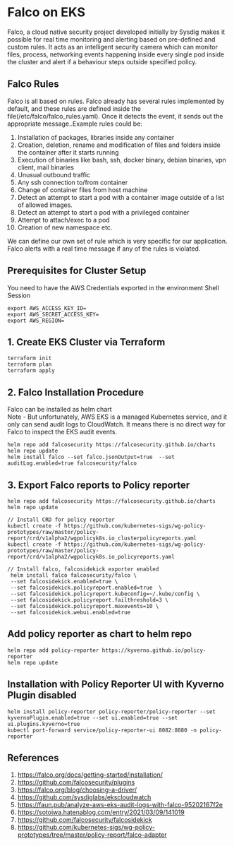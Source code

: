 # Falco on EKS
Falco, a cloud native security project developed initially by Sysdig makes it possible for real time monitoring and alerting based on pre-defined and custom rules. It acts as an intelligent security camera which can monitor files, process, networking events happening inside every single pod inside the cluster and alert if a behaviour steps outside specified policy.

## Falco Rules
Falco is all based on rules. Falco already has several rules implemented by default, and these rules are defined inside the file(/etc/falco/falco_rules.yaml). Once it detects the event, it sends out the appropriate message..Example rules could be:

1. Installation of packages, libraries inside any container
2. Creation, deletion, rename and modification of files and folders inside the container after it starts running
3. Execution of binaries like bash, ssh, docker binary, debian binaries, vpn client, mail binaries
4. Unusual outbound traffic
5. Any ssh connection to/from container
6. Change of container files from host machine
7.  Detect an attempt to start a pod with a container image outside of a list of allowed images.
8. Detect an attempt to start a pod with a privileged container
9. Attempt to attach/exec to a pod
10. Creation of new namespace etc.

We can define our own set of rule which is very specific for our application. Falco alerts with a real time message if any of the rules is violated.

## Prerequisites for Cluster Setup
You need to have the AWS Credentials exported in the environment Shell Session
```
export AWS_ACCESS_KEY_ID=
export AWS_SECRET_ACCESS_KEY=
export AWS_REGION=
```

## 1. Create EKS Cluster via Terraform
```
terraform init
terraform plan
terraform apply
```

## 2. Falco Installation Procedure
Falco can be installed as helm chart </br>
Note  - But unfortunately, AWS EKS is a managed Kubernetes service, and it only can send audit logs to CloudWatch. It means there is no direct way for Falco to inspect the EKS audit events.
```
helm repo add falcosecurity https://falcosecurity.github.io/charts
helm repo update
helm install falco --set falco.jsonOutput=true  --set auditLog.enabled=true falcosecurity/falco
```
## 3. Export Falco reports to Policy reporter
```
helm repo add falcosecurity https://falcosecurity.github.io/charts
helm repo update

// Install CRD for policy reporter 
kubectl create -f https://github.com/kubernetes-sigs/wg-policy-prototypes/raw/master/policy-report/crd/v1alpha2/wgpolicyk8s.io_clusterpolicyreports.yaml
kubectl create -f https://github.com/kubernetes-sigs/wg-policy-prototypes/raw/master/policy-report/crd/v1alpha2/wgpolicyk8s.io_policyreports.yaml

// Install falco, falcosidekick exporter enabled
 helm install falco falcosecurity/falco \
 --set falcosidekick.enabled=true \
 --set falcosidekick.policyreport.enabled=true  \
 --set falcosidekick.policyreport.kubeconfig=~/.kube/config \
 --set falcosidekick.policyreport.failthreshold=3 \
 --set falcosidekick.policyreport.maxevents=10 \
 --set falcosidekick.webui.enabled=true

```

## Add policy reporter as  chart to helm repo
```
helm repo add policy-reporter https://kyverno.github.io/policy-reporter
helm repo update
```

## Installation with Policy Reporter UI with  Kyverno Plugin disabled

```
helm install policy-reporter policy-reporter/policy-reporter --set kyvernoPlugin.enabled=true --set ui.enabled=true --set ui.plugins.kyverno=true
kubectl port-forward service/policy-reporter-ui 8082:8080 -n policy-reporter
```

## References
1. https://falco.org/docs/getting-started/installation/
2. https://github.com/falcosecurity/plugins
3. https://falco.org/blog/choosing-a-driver/
4. https://github.com/sysdiglabs/ekscloudwatch
5. https://faun.pub/analyze-aws-eks-audit-logs-with-falco-95202167f2e
6. https://sotoiwa.hatenablog.com/entry/2021/03/09/141019
7. https://github.com/falcosecurity/falcosidekick
8. https://github.com/kubernetes-sigs/wg-policy-prototypes/tree/master/policy-report/falco-adapter
